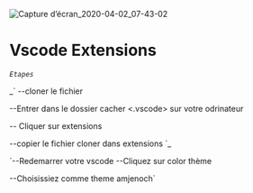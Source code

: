 ![Capture d’écran_2020-04-02_07-43-02](https://user-images.githubusercontent.com/58947246/78214703-257c6280-74b6-11ea-8b8a-6ac76ca7a08a.png)





# Vscode Extensions

_`Etapes `_

_`
--cloner le fichier

--Entrer dans le dossier cacher <.vscode> sur votre odrinateur

-- Cliquer sur extensions 

--copier le fichier cloner dans extensions
 `_



`--Redemarrer votre vscode 
--Cliquez sur color thème 

--Choisissiez comme theme amjenoch`
